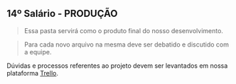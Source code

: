 ## 14º Salário - PRODUÇÃO

> Essa pasta servirá como o produto final do nosso desenvolvimento.

> Para cada novo arquivo na mesma deve ser debatido e discutido com a equipe.

Dúvidas e processos referentes ao projeto devem ser levantados em nossa plataforma <a href="https://trello.com/b/9oFRrA3N/projeto-33-softmakers" target="_blank">Trello<a>.